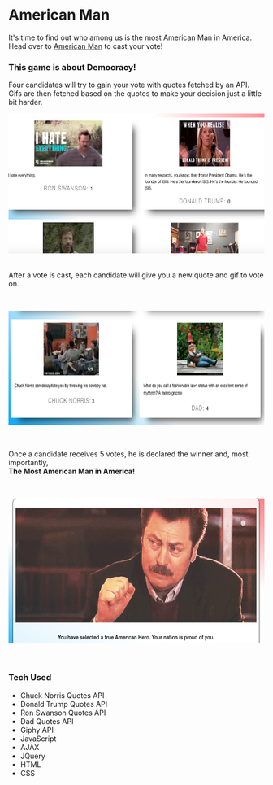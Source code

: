 # American Man

It's time to find out who among us is the most American Man in America. Head over to
[American Man](https://lalmeida89.github.io/AmericanMan/) to cast your vote!

### This game is about Democracy!

Four candidates will try to gain your vote with quotes fetched by an API.
Gifs are then fetched based on the quotes to make your decision just a little bit harder.

<img src='public/images/first-slide.png' width='650' height='275' />
&nbsp;
&nbsp;
&nbsp;
&nbsp;



After a vote is cast, each candidate will give you a new quote and gif to vote on.

&nbsp;
&nbsp;
&nbsp;
&nbsp;

<img src='public/images/second-slide.png' width='675' height='225' />

&nbsp;
&nbsp;
&nbsp;
&nbsp;




Once a candidate receives 5 votes, he is declared the winner and,
most importantly, <br>
**The Most American Man in America!**

&nbsp;
&nbsp;
&nbsp;
&nbsp;

<img src='public/images/final-slide.png' width='650' height='285' />

&nbsp;
&nbsp;
&nbsp;
&nbsp;




### Tech Used

* Chuck Norris Quotes API
* Donald Trump Quotes API
* Ron Swanson Quotes API
* Dad Quotes API
* Giphy API
* JavaScript
* AJAX
* JQuery
* HTML
* CSS
